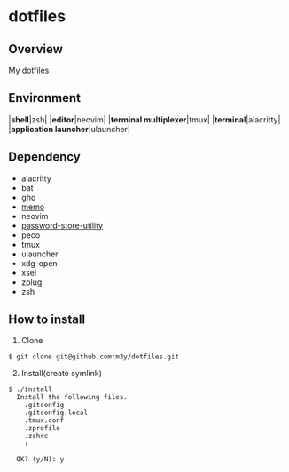 dotfiles
========

Overview
--------
My dotfiles

Environment
-----------

|**shell**|zsh|
|**editor**|neovim|
|**terminal multiplexer**|tmux|
|**terminal**|alacritty|
|**application launcher**|ulauncher|

Dependency
----------
- alacritty
- bat
- ghq
- [memo](https://github.com/mattn/memo.git)
- neovim
- [password-store-utility](https://github.com/m3y/password-store-utility.git)
- peco
- tmux
- ulauncher
- xdg-open
- xsel
- zplug
- zsh

How to install
--------------

1. Clone
```
$ git clone git@github.com:m3y/dotfiles.git
```

2. Install(create symlink)
```
$ ./install
  Install the following files.
    .gitconfig
    .gitconfig.local
    .tmux.conf
    .zprofile
    .zshrc
    :

  OK? (y/N): y
```
